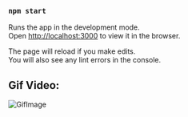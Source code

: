 
### `npm start`

Runs the app in the development mode.<br />
Open [http://localhost:3000](http://localhost:3000) to view it in the browser.

The page will reload if you make edits.<br />
You will also see any lint errors in the console.

## Gif Video:

![GifImage](https://media.giphy.com/media/gI4ulTAhU2LV1UCzuL/giphy.gif)